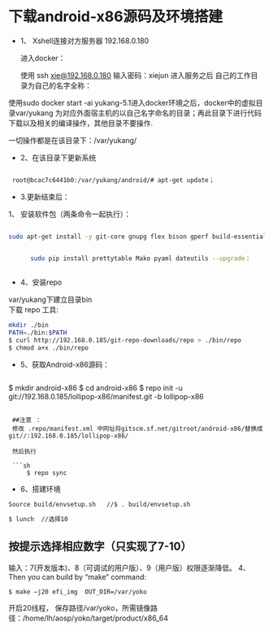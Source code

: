 # 下载android-x86源码及环境搭建

- 1、	Xshell连接对方服务器 192.168.0.180

  进入docker：

  使用 ssh xie@192.168.0.180  输入密码：xiejun 进入服务之后 自己的工作目录为自己的名字全称：
 
 使用sudo docker start -ai yukang-5.1进入docker环境之后，docker中的虚拟目录var/yukang 为对应外面宿主机的以自己名字命名的目录；再此目录下进行代码下载以及相关的编译操作，其他目录不要操作.
 


 一切操作都是在该目录下：/var/yukang/

- 2、在该目录下更新系统

 ```sh
 
  root@bcac7c6441b0:/var/yukang/android/# apt-get update；
 
 ```


- 3.更新结束后：

 1、  安装软件包（两条命令一起执行）：

 ```sh

 sudo apt-get install -y git-core gnupg flex bison gperf build-essential zip curl libc6-dev libncurses5-dev x11proto-core-dev libx11-dev libreadline6-dev libgl1-mesa-dev g++-multilib mingw32 schedtool tofrodos python-markdown pngquant libxml2-utils xsltproc zlib1g-dev libxext-dev openjdk-7-jdk gettext bc mtools lib32z1 lib32ncurses5 lib32bz2-1.0 python-pip libyaml-dev python-dev squashfs-tools
 
  ```
 
 ```sh

       sudo pip install prettytable Mako pyaml dateutils --upgrade；
  
 ```


- 4、安装repo

 var/yukang下建立目录bin  
下载 repo 工具:


 ```sh  
 mkdir ./bin
PATH=./bin:$PATH
$ curl http://192.168.0.185/git-repo-downloads/repo > ./bin/repo
$ chmod a+x ./bin/repo    
 ```



- 5、获取Android-x86源码：

  ```sh
$ mkdir android-x86
$ cd android-x86
$ repo init -u git://192.168.0.185/lollipop-x86/manifest.git -b lollipop-x86
```

 ##注意 ：
 修改 .repo/manifest.xml 中网址将gitscm.sf.net/gitroot/android-x86/替换成git//:192.168.0.185/lollipop-x86/
 
 然后执行

 ```sh
     $ repo sync
  ```

 
- 6、搭建环境
 
 ```sh
Source build/envsetup.sh   //$ . build/envsetup.sh
```

 
 ```sh
$ lunch  //选择10  
```
## 	按提示选择相应数字（只实现了7-10）

 输入：7(开发版本)、8（可调试的用户版）、9（用户版）权限逐渐降低。
4、Then you can build by “make“ command:
```sh
$ make –j20 efi_img  OUT_DIR=/var/yoko
```
开启20线程，  保存路径/var/yoko，所需镜像路径：/home/lh/aosp/yoko/target/product/x86_64
